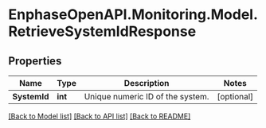 # EnphaseOpenAPI.Monitoring.Model.RetrieveSystemIdResponse

## Properties

Name | Type | Description | Notes
------------ | ------------- | ------------- | -------------
**SystemId** | **int** | Unique numeric ID of the system. | [optional] 

[[Back to Model list]](../README.md#documentation-for-models) [[Back to API list]](../README.md#documentation-for-api-endpoints) [[Back to README]](../README.md)

